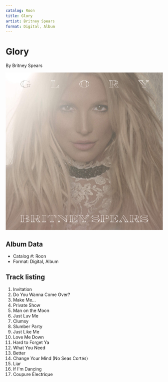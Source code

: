 ```yaml
---
catalog: Roon
title: Glory
artist: Britney Spears
format: Digital, Album
---
```


# Glory

By Britney Spears

![](../../assets/albumcovers/Britney_Spears-Glory.png)

## Album Data

- Catalog #: Roon
- Format: Digital, Album


## Track listing


1. Invitation
2. Do You Wanna Come Over?
3. Make Me...
4. Private Show
5. Man on the Moon
6. Just Luv Me
7. Clumsy
8. Slumber Party
9. Just Like Me
10. Love Me Down
11. Hard to Forget Ya
12. What You Need
13. Better
14. Change Your Mind (No Seas Cortés)
15. Liar
16. If I'm Dancing
17. Coupure Électrique

